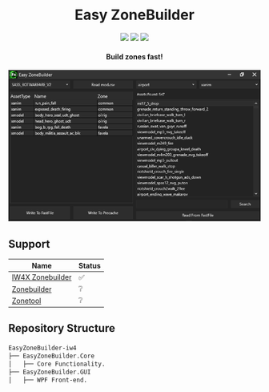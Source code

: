 ﻿<h1 align="center">
  <br>
  Easy ZoneBuilder
  <br>
</h1>

<div align="center">
  <a href="https://github.com/kruumy/EasyZoneBuilder-iw4/releases"><img src="https://img.shields.io/github/v/release/kruumy/EasyZoneBuilder-iw4?label=Latest%20version&style=flat-square"></a>
  <a href="https://github.com/kruumy/EasyZoneBuilder-iw4/releases""><img src="https://img.shields.io/github/downloads/kruumy/EasyZoneBuilder-iw4/total"></a>
  <a href="https://paypal.me/JPauls281"><img src="https://img.shields.io/badge/Donate-Paypal-orange?style=flat-square"></a>
</div>

<h4 align="center">Build zones fast!</h4>

<div align="center">
  <a href="preview.png">
    <img src="preview.png" alt="Preivew" Width="auto" Height="auto">
  </a>
</div>

## Support

| Name | Status |
| --- | --- |
| [IW4X Zonebuilder](https://github.com/XLabsProject/iw4x-client) | ✅ |
| [Zonebuilder](https://github.com/RagdollPhysics/zonebuilder) | ❔ |
| [Zonetool](https://github.com/ZoneTool/zonetool) | ❔ |

## Repository Structure
```
EasyZoneBuilder-iw4
├── EasyZoneBuilder.Core
│   ├── Core Functionality.
├── EasyZoneBuilder.GUI
│   ├── WPF Front-end.
```